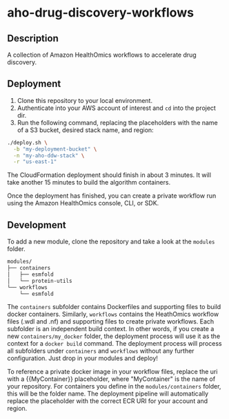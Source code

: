 # aho-drug-discovery-workflows

## Description

A collection of Amazon HealthOmics workflows to accelerate drug discovery.

## Deployment

1. Clone this repository to your local environment.
2. Authenticate into your AWS account of interest and `cd` into the project dir.
3. Run the following command, replacing the placeholders with the name of a S3 bucket,
desired stack name, and region:

```bash
./deploy.sh \
  -b "my-deployment-bucket" \
  -n "my-aho-ddw-stack" \
  -r "us-east-1"
```

The CloudFormation deployment should finish in about 3 minutes. It will take another 15 minutes to build the algorithm containers.

Once the deployment has finished, you can create a private workflow run using the Amazon HealthOmics console, CLI, or SDK.

## Development

To add a new module, clone the repository and take a look at the `modules` folder.

```txt
modules/
├── containers
│   ├── esmfold
│   └── protein-utils
└── workflows
    └── esmfold
```

The `containers` subfolder contains Dockerfiles and supporting files to build docker containers. Similarly, `workflows` contains the HeathOmics workflow files (.wdl and .nf) and supporting files to create private workflows. Each subfolder is an independent build context. In other words, if you create a new `containers/my_docker` folder, the deployment process will use it as the context for a `docker build` command. The deployment process will process all subfolders under `containers` and `workflows` without any further configuration. Just drop in your modules and deploy!

To reference a private docker image in your workflow files, replace the uri with a {{MyContainer}} placeholder, where "MyContainer" is the name of your repository. For containers you define in the `modules/containers` folder, this will be the folder name. The deployment pipeline will automatically replace the placeholder with the correct ECR URI for your account and region.
